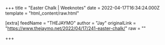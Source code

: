 
+++
title = "Easter Chalk | Weeknotes"
date = 2022-04-17T16:34:24.000Z
template = "html_content/raw.html"

[extra]
feedName = "THEJAYMO"
author = "Jay"
originalLink = "https://www.thejaymo.net/2022/04/17/241-easter-chalk/"
raw = ""

+++

